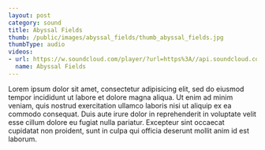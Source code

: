 ```yaml
---
layout: post
category: sound
title: Abyssal Fields
thumb: /public/images/abyssal_fields/thumb_abyssal_fields.jpg
thumbType: audio
videos:
- url: https://w.soundcloud.com/player/?url=https%3A//api.soundcloud.com/tracks/166968473%3Fsecret_token%3Ds-oDDw7&amp;auto_play=false&amp;hide_related=false&amp;show_comments=true&amp;show_user=true&amp;show_reposts=false&amp;visual=true
  name: Abyssal Fields
---
```

Lorem ipsum dolor sit amet, consectetur adipisicing elit, sed do eiusmod
tempor incididunt ut labore et dolore magna aliqua. Ut enim ad minim veniam,
quis nostrud exercitation ullamco laboris nisi ut aliquip ex ea commodo
consequat. Duis aute irure dolor in reprehenderit in voluptate velit esse
cillum dolore eu fugiat nulla pariatur. Excepteur sint occaecat cupidatat non
proident, sunt in culpa qui officia deserunt mollit anim id est laborum.